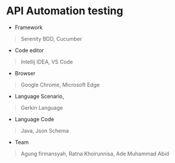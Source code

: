 # API Automation testing 

* Framework 
> Serenity BDD,
> Cucumber

* Code editor
> Intellij IDEA,
> VS Code

* Browser
> Google Chrome,
> Microsoft Edge

* Language Scenario,
> Gerkin Language

* Language Code
> Java,
> Json Schema

* Team
> Agung firmansyah,
> Ratna Khoirunnisa,
> Ade Muhammad Abid

